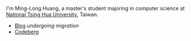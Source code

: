 I'm Ming-Long Huang, a master's student majoring in computer science at [National Tsing Hua University](https://nthu-en.site.nthu.edu.tw/p/403-1003-4798.php), Taiwan.

- [Blog](https://blog.kotatsu.dev/) *undergoing migration*
- [Codeberg](https://codeberg.org/kotatsuyaki)
